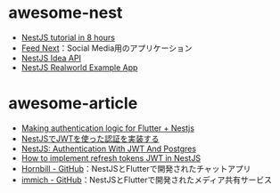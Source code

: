 # awesome-nest

* [NestJS tutorial in 8 hours](https://www.youtube.com/watch?v=fuskkKOiU5E)
* [Feed Next](https://github.com/ozkanonur/feednext)：Social Media用のアプリケーション
* [NestJS Idea API](https://github.com/kelvin-mai/nest-ideas-api)
* [NestJS Realworld Example App](https://github.com/lujakob/nestjs-realworld-example-app)

# awesome-article

* [Making authentication logic for Flutter + Nestjs](https://djkooks.github.io/authentication-with-flutter-nestjs)
* [NestJSでJWTを使った認証を実装する](https://zenn.dev/uttk/articles/9095a28be1bf5d)
* [NestJS: Authentication With JWT And Postgres](https://betterprogramming.pub/nestjs-authentication-with-jwt-and-postgres-50de6341f490)
* [How to implement refresh tokens JWT in NestJS](https://webera.blog/how-to-implement-refresh-tokens-jwt-in-nestjs-b8093c5642a9)
* [Hornbill - GitHub](https://github.com/NikhilCodes/Hornbill)：NestJSとFlutterで開発されたチャットアプリ
* [immich - GitHub](https://github.com/alextran1502/immich)：NestJSとFlutterで開発されたメディア共有サービス
